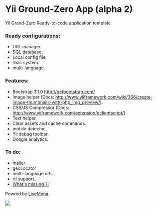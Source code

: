 Yii Ground-Zero App (alpha 2)
=========
Yii Grand-Zero Ready-to-code application template

### Ready configurations:
- URL manager.
- SQL database.
- Local config file.
- rbac system.
- multi-language.

### Features:
- Bootstrap 3.1.0 http://getbootstrap.com/
- Image helper (Docs: http://www.yiiframework.com/wiki/366/create-image-thumbnails-with-php_img_preview/).
- CSS/JS Compressor (Docs: http://www.yiiframework.com/extension/eclientscript/).
- Text helper.
- Clear assets and cache commands.
- mobile detector.
- Yii debug toolbar.
- Google analytics.

### To do:
- mailer
- geoLocator
- multi-language urls.
- rtl support.
- [What's missing ?!](https://github.com/livemena/Yii-GZero/issues/new)

Powred by [LiveMena](https://livemena.com/)

![](http://livemena.com/img/logo-b1.png)